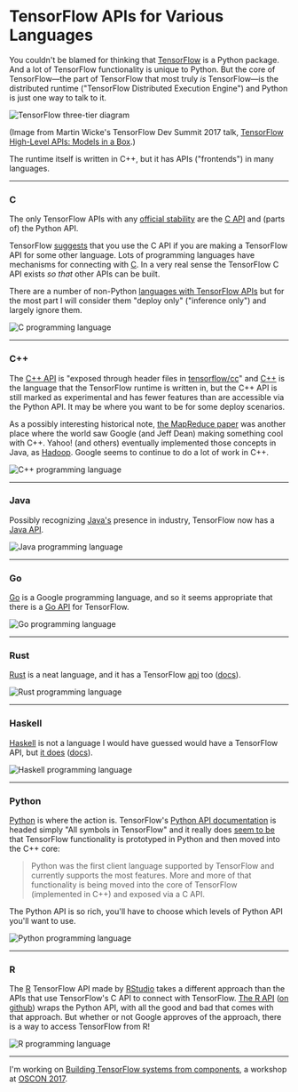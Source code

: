 # TensorFlow APIs for Various Languages

You couldn't be blamed for thinking that [TensorFlow](https://www.tensorflow.org/) is a Python package. And a lot of TensorFlow functionality is unique to Python. But the core of TensorFlow—the part of TensorFlow that most truly _is_ TensorFlow—is the distributed runtime ("TensorFlow Distributed Execution Engine") and Python is just one way to talk to it.

![TensorFlow three-tier diagram](img/tf_three_tiers.png)

(Image from Martin Wicke's TensorFlow Dev Summit 2017 talk, [TensorFlow High-Level APIs: Models in a Box](https://www.youtube.com/watch?v=t64ortpgS-E).)

The runtime itself is written in C++, but it has APIs ("frontends") in many languages.

---

### C

The only TensorFlow APIs with any [official stability](https://www.tensorflow.org/programmers_guide/version_semantics) are the [C API](https://github.com/tensorflow/tensorflow/blob/master/tensorflow/c/c_api.h) and (parts of) the Python API.

TensorFlow [suggests](https://www.tensorflow.org/extend/language_bindings) that you use the C API if you are making a TensorFlow API for some other language. Lots of programming languages have mechanisms for connecting with [C](https://en.wikipedia.org/wiki/C_(programming_language)). In a very real sense the TensorFlow C API exists _so that_ other APIs can be built.

There are a number of non-Python [languages with TensorFlow APIs](https://www.tensorflow.org/api_docs/) but for the most part I will consider them "deploy only" ("inference only") and largely ignore them.

![C programming language](img/clang.png)

---

### C++

The [C++ API](https://www.tensorflow.org/api_docs/cc/) is "exposed through header files in [tensorflow/cc](https://github.com/tensorflow/tensorflow/tree/master/tensorflow/cc)" and [C++](https://en.wikipedia.org/wiki/C%2B%2B) is the language that the TensorFlow runtime is written in, but the C++ API is still marked as experimental and has fewer features than are accessible via the Python API. It may be where you want to be for some deploy scenarios.

As a possibly interesting historical note, [the MapReduce paper](https://research.google.com/archive/mapreduce.html) was another place where the world saw Google (and Jeff Dean) making something cool with C++. Yahoo! (and others) eventually implemented those concepts in Java, as [Hadoop](http://hadoop.apache.org/). Google seems to continue to do a lot of work in C++.

![C++ programming language](img/cplusplus.png)

---

### Java

Possibly recognizing [Java's](https://en.wikipedia.org/wiki/Java_(programming_language)) presence in industry, TensorFlow now has a [Java API](https://www.tensorflow.org/api_docs/java/reference/org/tensorflow/package-summary).

![Java programming language](img/javalang.png)

---

### Go

[Go](https://en.wikipedia.org/wiki/Go_(programming_language)) is a Google programming language, and so it seems appropriate that there is a [Go API](https://godoc.org/github.com/tensorflow/tensorflow/tensorflow/go) for TensorFlow.

![Go programming language](img/golang.png)

---

### Rust

[Rust](https://en.wikipedia.org/wiki/Rust_(programming_language)) is a neat language, and it has a TensorFlow [api](https://github.com/tensorflow/rust) too ([docs](https://tensorflow.github.io/rust/tensorflow/)).

![Rust programming language](img/rust.png)

---

### Haskell

[Haskell](https://en.wikipedia.org/wiki/Haskell_(programming_language)) is not a language I would have guessed would have a TensorFlow API, but [it does](https://github.com/tensorflow/haskell) ([docs](https://tensorflow.github.io/haskell/haddock/)).

![Haskell programming language](img/haskell.png)

---

### Python

[Python](https://en.wikipedia.org/wiki/Python_(programming_language)) is where the action is. TensorFlow's [Python API documentation](https://www.tensorflow.org/api_docs/python/) is headed simply "All symbols in TensorFlow" and it really does [seem to be](https://www.tensorflow.org/extend/language_bindings) that TensorFlow functionality is prototyped in Python and then moved into the C++ core:

> Python was the first client language supported by TensorFlow and currently supports the most features. More and more of that functionality is being moved into the core of TensorFlow (implemented in C++) and exposed via a C API.

The Python API is so rich, you'll have to choose which levels of Python API you'll want to use.

![Python programming language](img/python.png)

---

### R

The [R](https://en.wikipedia.org/wiki/R_(programming_language)) TensorFlow API made by [RStudio](https://www.rstudio.com/) takes a different approach than the APIs that use TensorFlow's C API to connect with TensorFlow. [The R API](https://rstudio.github.io/tensorflow/) ([on github](https://github.com/rstudio/tensorflow)) wraps the Python API, with all the good and bad that comes with that approach. But whether or not Google approves of the approach, there is a way to access TensorFlow from R!

![R programming language](img/rlang.png)

---

I'm working on [Building TensorFlow systems from components](http://conferences.oreilly.com/oscon/oscon-tx/public/schedule/detail/57823), a workshop at [OSCON 2017](https://conferences.oreilly.com/oscon/oscon-tx).
